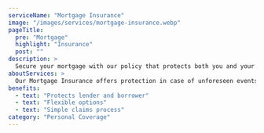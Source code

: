 ```yaml
---
serviceName: "Mortgage Insurance"
image: "/images/services/mortgage-insurance.webp"
pageTitle:
  pre: "Mortgage"
  highlight: "Insurance"
  post: ""
description: >
  Secure your mortgage with our policy that protects both you and your lender.
aboutServices: >
  Our Mortgage Insurance offers protection in case of unforeseen events, ensuring that your mortgage remains covered.
benefits:
  - text: "Protects lender and borrower"
  - text: "Flexible options"
  - text: "Simple claims process"
category: "Personal Coverage"
---
```

